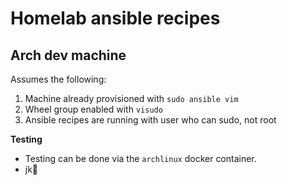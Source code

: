 # Homelab ansible recipes


## Arch dev machine

Assumes the following:

1. Machine already provisioned with `sudo ansible vim`
1. Wheel group enabled with `visudo`
1. Ansible recipes are running with user who can sudo, not root

**Testing**

* Testing can be done via the `archlinux` docker container.
* jk
